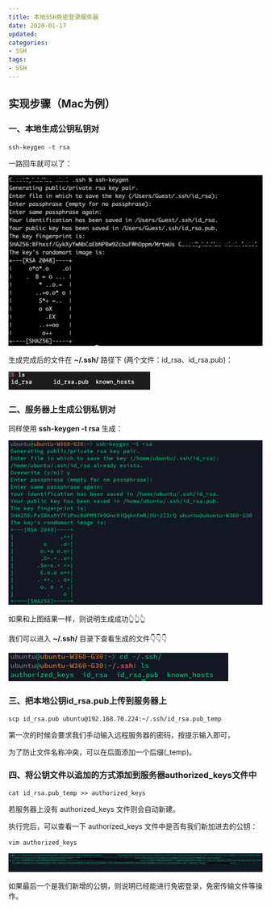 ```yaml
---
title: 本地SSH免密登录服务器
date: 2020-01-17
updated:
categories:
- SSH
tags:
- SSH
---
```


<!-- more -->

## 实现步骤（Mac为例）

### 一、本地生成公钥私钥对

```
ssh-keygen -t rsa
```

一路回车就可以了：

![img](/assets/images/ssh/ssh-1.png)

生成完成后的文件在 **~/.ssh/** 路径下 (两个文件：id_rsa、id_rsa.pub)：

![img](/assets/images/ssh/ssh-2.png)


### 二、服务器上生成公钥私钥对

同样使用 **ssh-keygen -t rsa** 生成：

![img](/assets/images/ssh/ssh-3.png)

如果和上图结果一样，则说明生成成功👆👆👆

我们可以进入 **~/.ssh/** 目录下查看生成的文件👇👇👇

![img](/assets/images/ssh/ssh-4.png)

### 三、把本地公钥id_rsa.pub上传到服务器上

```
scp id_rsa.pub ubuntu@192.168.70.224:~/.ssh/id_rsa.pub_temp
```

第一次的时候会要求我们手动输入远程服务器的密码，按提示输入即可，

为了防止文件名称冲突，可以在后面添加一个后缀(_temp)。

### 四、将公钥文件以追加的方式添加到服务器authorized_keys文件中

```
cat id_rsa.pub_temp >> authorized_keys
```

若服务器上没有 authorized_keys 文件则会自动新建。

执行完后，可以查看一下 authorized_keys 文件中是否有我们新加进去的公钥：

```
vim authorized_keys
```

![img](/assets/images/ssh/ssh-5.png)

如果最后一个是我们新增的公钥，则说明已经能进行免密登录，免密传输文件等操作。